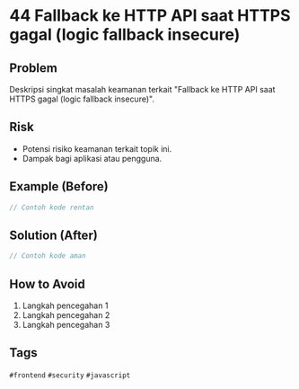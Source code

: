# 44 Fallback ke HTTP API saat HTTPS gagal (logic fallback insecure)

## Problem
Deskripsi singkat masalah keamanan terkait "Fallback ke HTTP API saat HTTPS gagal (logic fallback insecure)".

## Risk
- Potensi risiko keamanan terkait topik ini.
- Dampak bagi aplikasi atau pengguna.

## Example (Before)
```javascript
// Contoh kode rentan
```

## Solution (After)
```javascript
// Contoh kode aman
```

## How to Avoid
1. Langkah pencegahan 1
2. Langkah pencegahan 2
3. Langkah pencegahan 3

## Tags
`#frontend` `#security` `#javascript`
